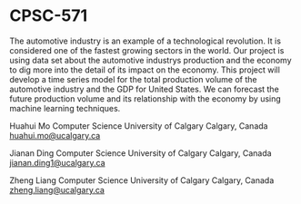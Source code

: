 # CPSC-571
The automotive industry is an example of a technological revolution. It is considered one of the fastest growing sectors in the world. Our project is using data set about the automotive industrys production and the economy to dig more into the detail of its impact on the economy. This project will develop a time series model for the total production volume of the automotive industry and the GDP for United States. We can forecast the future production volume and its relationship with the economy by using machine learning techniques.

Huahui Mo
Computer Science
University of Calgary
Calgary, Canada  
huahui.mo@ucalgary.ca

Jianan Ding
Computer Science
University of Calgary
Calgary, Canada   
jianan.ding1@ucalgary.ca

Zheng Liang
Computer Science
University of Calgary
Calgary, Canada   
zheng.liang@ucalgary.ca
